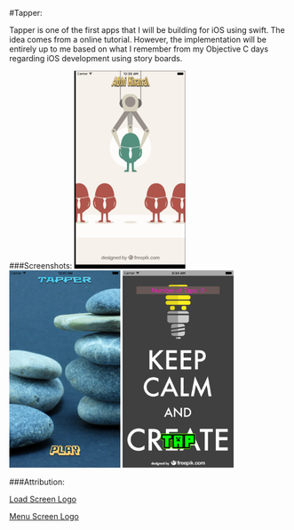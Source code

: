 #Tapper:

Tapper is one of the first apps that I will be building for iOS using swift. The idea comes from a online tutorial. However, the implementation will be entirely up to me based on what I remember from my Objective C days regarding iOS development using story boards.

###Screenshots:
<img src="img/splash_screen.png" width="200" />
<img src="img/menu_screen.png" width="200" />
<img src="img/play_screen.png" width="200" />

###Attribution:

[Load Screen Logo][1]

[Menu Screen Logo][2]


[1]:http://www.freepik.com/free-vector/picking-the-right-one_764838.htm "Designed by Freepik"
[2]:http://www.freepik.com/free-vector/keep-calm-and-create-poster_716072.htm "Designed by Freepik"
